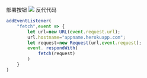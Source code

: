 部署按钮
[![](https://www.herokucdn.com/deploy/button.png)](https://heroku.com/deploy?template=https://github.com/fjefcuf67hyh/dseru.git)
反代代码
```js
addEventListener(
    "fetch",event => {
        let url=new URL(event.request.url);
        url.hostname="appname.herokuapp.com";
        let request=new Request(url,event.request);
        event. respondWith(
            fetch(request)
        )
    }
)
```
